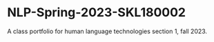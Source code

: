 # NLP-Spring-2023-SKL180002
A class portfolio for human language technologies section 1, fall 2023.

